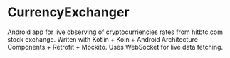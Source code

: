 # CurrencyExchanger
Android app for live observing of cryptocurriencies rates from hitbtc.com stock exchange.
Writen with Kotlin + Koin + Android Architecture Components + Retrofit + Mockito.
Uses WebSocket for live data fetching.
